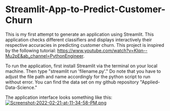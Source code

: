 # Streamlit-App-to-Predict-Customer-Churn
This is my first attempt to generate an application using Streamlit. This application checks different classifiers and displays interactively their respective accuracies in predicting customer churn. This project is inspired by the following tutorial: https://www.youtube.com/watch?v=Klqn--Mu2pE&ab_channel=PythonEngineer.

To run the application, first install Streamlit via the terminal on your local machine. Then type "streamlit run 'filename.py'."
Do note that you have to adjust the file path and name accordingly for the python script to run without error. You can find the data set on my github repository "Applied-Data-Science."

The application interface looks something like this:
[![Screenshot-2022-02-21-at-11-34-58-PM.png](https://i.postimg.cc/7hF5dmcp/Screenshot-2022-02-21-at-11-34-58-PM.png)](https://postimg.cc/kRyMtF7c)
